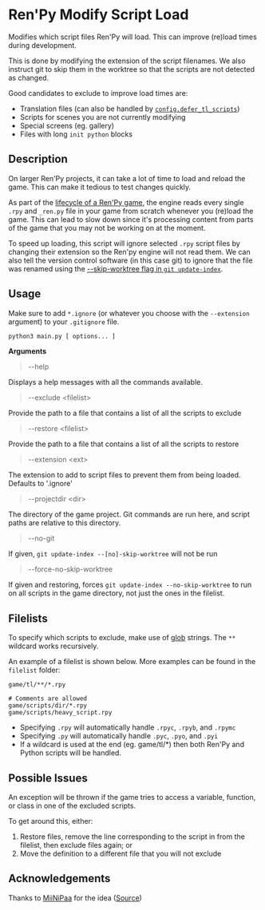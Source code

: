 # Ren'Py Modify Script Load
Modifies which script files Ren'Py will load. This can improve (re)load times during development.

This is done by modifying the extension of the script filenames. We also instruct git to skip them in the worktree so that the scripts are not detected as changed.

Good candidates to exclude to improve load times are:
- Translation files (can also be handled by [`config.defer_tl_scripts`](https://www.renpy.org/doc/html/translation.html#deferred-translation-loading))
- Scripts for scenes you are not currently modifying
- Special screens (eg. gallery)
- Files with long `init python` blocks

## Description
On larger Ren'Py projects, it can take a lot of time to load and reload the game. This can make it tedious to test changes quickly.

As part of the [lifecycle of a Ren'Py game](https://www.renpy.org/doc/html/lifecycle.html), the engine reads every single `.rpy` and `_ren.py` file in your game from scratch whenever you (re)load the game. This can lead to slow down since it's processing content from parts of the game that you may not be working on at the moment.

To speed up loading, this script will ignore selected `.rpy` script files by changing their extension so the Ren'py engine will not read them. We can also tell the version control software (in this case git) to ignore that the file was renamed using the [--skip-worktree flag in `git update-index`](https://git-scm.com/docs/git-update-index).

## Usage
Make sure to add `*.ignore` (or whatever you choose with the `--extension` argument) to your `.gitignore` file.

```bash
python3 main.py [ options... ]
```

**Arguments**

> --help

Displays a help messages with all the commands available.

> --exclude \<filelist>

Provide the path to a file that contains a list of all the scripts to exclude

> --restore \<filelist>

Provide the path to a file that contains a list of all the scripts to restore

> --extension \<ext>

The extension to add to script files to prevent them from being loaded. Defaults to '.ignore'

> --projectdir \<dir>

The directory of the game project. Git commands are run here, and script paths are relative to this directory.

> --no-git

If given, `git update-index --[no]-skip-worktree` will not be run

> --force-no-skip-worktree

If given and restoring, forces `git update-index --no-skip-worktree` to run on all scripts in the game directory, not just the ones in the filelist.

## Filelists

To specify which scripts to exclude, make use of [glob](https://docs.python.org/3/library/glob.html) strings. The `**` wildcard works recursively.

An example of a filelist is shown below. More examples can be found in the `filelist` folder:
```
game/tl/**/*.rpy

# Comments are allowed
game/scripts/dir/*.rpy
game/scripts/heavy_script.rpy
```

- Specifying `.rpy` will automatically handle `.rpyc`, `.rpyb`, and `.rpymc`
- Specifying `.py` will automatically handle `.pyc`, `.pyo`, and `.pyi`
- If a wildcard is used at the end (eg. game/tl/*) then both Ren'Py and Python scripts will be handled.

## Possible Issues
An exception will be thrown if the game tries to access a variable, function, or class in one of the excluded scripts.

To get around this, either:
1) Restore files, remove the line corresponding to the script in from the filelist, then exclude files again; or
2) Move the definition to a different file that you will not exclude

## Acknowledgements
Thanks to [MiiNiPaa](https://github.com/MiiNiPaa) for the idea ([Source](https://github.com/renpy/renpy/issues/5777#issuecomment-2348404822))